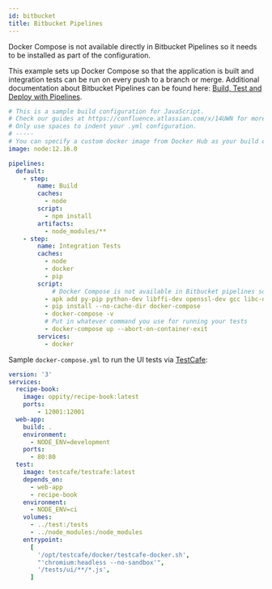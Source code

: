 ```yaml
---
id: bitbucket
title: Bitbucket Pipelines 
---
```


Docker Compose is not available directly in Bitbucket Pipelines so it needs to be installed as part of the configuration.

This example sets up Docker Compose so that the application is built and integration tests can be run on every push to a branch or merge.  Additional documentation about Bitbucket Pipelines can be found here: [Build, Test and Deploy with Pipelines](https://confluence.atlassian.com/bitbucket/build-test-and-deploy-with-pipelines-792496469.html).

```yml
# This is a sample build configuration for JavaScript.
# Check our guides at https://confluence.atlassian.com/x/14UWN for more examples.
# Only use spaces to indent your .yml configuration.
# -----
# You can specify a custom docker image from Docker Hub as your build environment.
image: node:12.16.0

pipelines:
  default:
    - step:
        name: Build
        caches:
          - node
        script:
          - npm install
        artifacts:
          - node_modules/**
    - step:
        name: Integration Tests
        caches:
          - node
          - docker
          - pip
        script:
            # Docker Compose is not available in Bitbucket pipelines so it needs to be installed
          - apk add py-pip python-dev libffi-dev openssl-dev gcc libc-dev make
          - pip install --no-cache-dir docker-compose
          - docker-compose -v
          # Put in whatever command you use for running your tests
          - docker-compose up --abort-on-container-exit
        services:
          - docker
```

Sample `docker-compose.yml` to run the UI tests via [TestCafe](https://devexpress.github.io/testcafe/):
```yml
version: '3'
services:
  recipe-book:
    image: oppity/recipe-book:latest
    ports:
        - 12001:12001
  web-app:
    build: .
    environment:
      - NODE_ENV=development
    ports:
      - 80:80
  test:
    image: testcafe/testcafe:latest
    depends_on:
      - web-app
      - recipe-book
    environment:
      - NODE_ENV=ci
    volumes:
      - ../test:/tests
      - ../node_modules:/node_modules
    entrypoint:
      [
        '/opt/testcafe/docker/testcafe-docker.sh',
        "'chromium:headless --no-sandbox'",
        '/tests/ui/**/*.js',
      ]
```